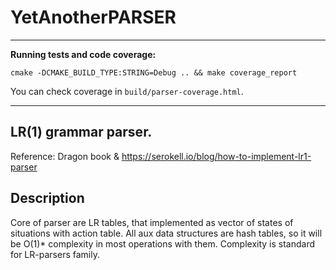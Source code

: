 # YetAnotherPARSER
___
**Running tests and code coverage:**
```
cmake -DCMAKE_BUILD_TYPE:STRING=Debug .. && make coverage_report
```
You can check coverage in `build/parser-coverage.html`.
___
## LR(1) grammar parser.
Reference: Dragon book & https://serokell.io/blog/how-to-implement-lr1-parser

## Description
Core of parser are LR tables, that implemented as vector of states of situations with action table. All aux data structures are hash tables, so it will be O(1)* complexity in most operations with them. Complexity is standard for LR-parsers family.
